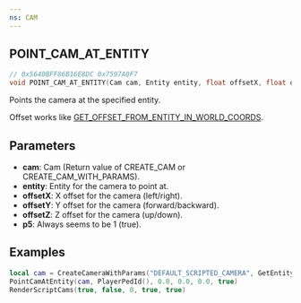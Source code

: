 ```yaml
---
ns: CAM
---
```

## POINT_CAM_AT_ENTITY

```c
// 0x5640BFF86B16E8DC 0x7597A0F7
void POINT_CAM_AT_ENTITY(Cam cam, Entity entity, float offsetX, float offsetY, float offsetZ, BOOL p5);
```

Points the camera at the specified entity.

Offset works like [GET_OFFSET_FROM_ENTITY_IN_WORLD_COORDS](#_0x1899F328B0E12848).

## Parameters
* **cam**: Cam (Return value of CREATE_CAM or CREATE_CAM_WITH_PARAMS).
* **entity**: Entity for the camera to point at.
* **offsetX**: X offset for the camera (left/right).
* **offsetY**: Y offset for the camera (forward/backward).
* **offsetZ**: Z offset for the camera (up/down).
* **p5**: Always seems to be 1 (true).

## Examples
```lua
local cam = CreateCameraWithParams("DEFAULT_SCRIPTED_CAMERA", GetEntityCoords(PlayerPedId()), 0.0, 0.0, 0.0, 90.0, true, 2)
PointCamAtEntity(cam, PlayerPedId(), 0.0, 0.0, 0.0, true)
RenderScriptCams(true, false, 0, true, true)
```
